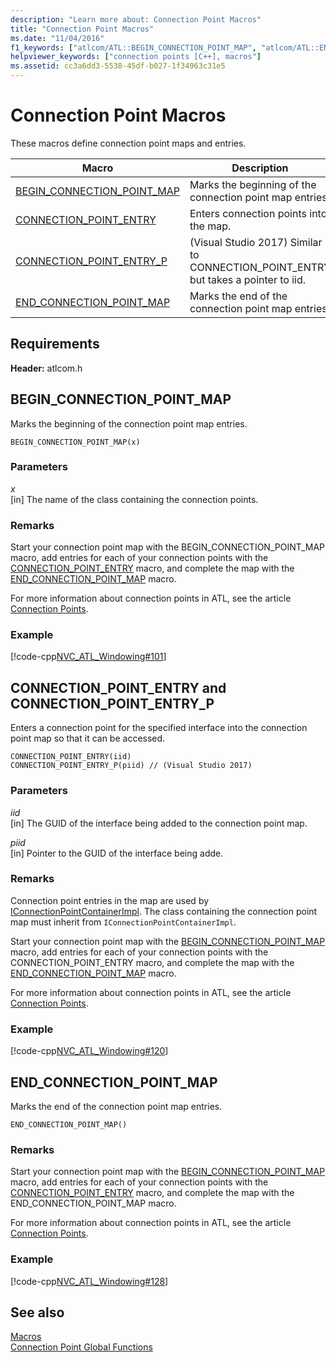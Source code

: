 ```yaml
---
description: "Learn more about: Connection Point Macros"
title: "Connection Point Macros"
ms.date: "11/04/2016"
f1_keywords: ["atlcom/ATL::BEGIN_CONNECTION_POINT_MAP", "atlcom/ATL::END_CONNECTION_POINT_MAP", "ATLCOM/BEGIN_CONNECTION_POINT_MAP", "ATLCOM/END_CONNECTION_POINT_MAP", "ATLCOM/CONNECTION_POINT_ENTRY", "ATLCOM/CONNECTION_POINT_ENTRY_P", "BEGIN_CONNECTION_POINT_MAP", "END_CONNECTION_POINT_MAP", "CONNECTION_POINT_ENTRY", "CONNECTION_POINT_ENTRY_P"]
helpviewer_keywords: ["connection points [C++], macros"]
ms.assetid: cc3a6dd3-5538-45df-b027-1f34963c31e5
---
```

# Connection Point Macros

These macros define connection point maps and entries.

|Macro|Description|
|-|-|
|[BEGIN_CONNECTION_POINT_MAP](#begin_connection_point_map)|Marks the beginning of the connection point map entries.|
|[CONNECTION_POINT_ENTRY](#connection_point_entry)|Enters connection points into the map.|
|[CONNECTION_POINT_ENTRY_P](#connection_point_entry)| (Visual Studio 2017) Similar to CONNECTION_POINT_ENTRY but takes a pointer to iid.|
|[END_CONNECTION_POINT_MAP](#end_connection_point_map)|Marks the end of the connection point map entries.|

## Requirements

**Header:** atlcom.h

## <a name="begin_connection_point_map"></a> BEGIN_CONNECTION_POINT_MAP

Marks the beginning of the connection point map entries.

```
BEGIN_CONNECTION_POINT_MAP(x)
```

### Parameters

*x*<br/>
[in] The name of the class containing the connection points.

### Remarks

Start your connection point map with the BEGIN_CONNECTION_POINT_MAP macro, add entries for each of your connection points with the [CONNECTION_POINT_ENTRY](#connection_point_entry) macro, and complete the map with the [END_CONNECTION_POINT_MAP](#end_connection_point_map) macro.

For more information about connection points in ATL, see the article [Connection Points](../../atl/atl-connection-points.md).

### Example

[!code-cpp[NVC_ATL_Windowing#101](../../atl/codesnippet/cpp/connection-point-macros_1.h)]

## <a name="connection_point_entry"></a> CONNECTION_POINT_ENTRY and CONNECTION_POINT_ENTRY_P

Enters a connection point for the specified interface into the connection point map so that it can be accessed.

```
CONNECTION_POINT_ENTRY(iid)
CONNECTION_POINT_ENTRY_P(piid) // (Visual Studio 2017)
```

### Parameters

*iid*<br/>
[in] The GUID of the interface being added to the connection point map.

*piid*<br/>
[in] Pointer to the GUID of the interface being adde.

### Remarks

Connection point entries in the map are used by [IConnectionPointContainerImpl](../../atl/reference/iconnectionpointcontainerimpl-class.md). The class containing the connection point map must inherit from `IConnectionPointContainerImpl`.

Start your connection point map with the [BEGIN_CONNECTION_POINT_MAP](#begin_connection_point_map) macro, add entries for each of your connection points with the CONNECTION_POINT_ENTRY macro, and complete the map with the [END_CONNECTION_POINT_MAP](#end_connection_point_map) macro.

For more information about connection points in ATL, see the article [Connection Points](../../atl/atl-connection-points.md).

### Example

[!code-cpp[NVC_ATL_Windowing#120](../../atl/codesnippet/cpp/connection-point-macros_2.h)]

## <a name="end_connection_point_map"></a> END_CONNECTION_POINT_MAP

Marks the end of the connection point map entries.

```
END_CONNECTION_POINT_MAP()
```

### Remarks

Start your connection point map with the [BEGIN_CONNECTION_POINT_MAP](#begin_connection_point_map) macro, add entries for each of your connection points with the [CONNECTION_POINT_ENTRY](#connection_point_entry) macro, and complete the map with the END_CONNECTION_POINT_MAP macro.

For more information about connection points in ATL, see the article [Connection Points](../../atl/atl-connection-points.md).

### Example

[!code-cpp[NVC_ATL_Windowing#128](../../atl/codesnippet/cpp/connection-point-macros_3.h)]

## See also

[Macros](../../atl/reference/atl-macros.md)<br/>
[Connection Point Global Functions](../../atl/reference/connection-point-global-functions.md)
